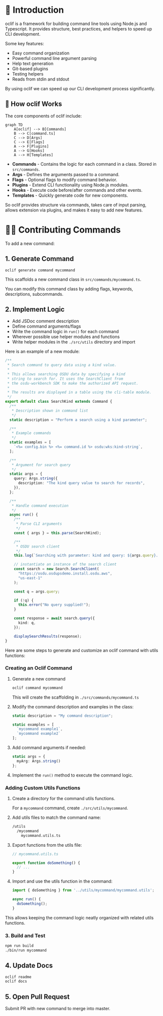 # 👋 Introduction

oclif is a framework for building command line tools using Node.js and Typescript. It provides structure, best practices, and helpers to speed up CLI development.

Some key features:

- Easy command organization
- Powerful command line argument parsing
- Help text generation
- Git-based plugins
- Testing helpers
- Reads from stdin and stdout

By using oclif we can speed up our CLI development process significantly.

## 🤖 How oclif Works

The core components of oclif include:

```mermaid
graph TD
    A[oclif] --> B[Commands]
    B --> C[command.ts]
    C --> D[Args]
    C --> E[Flags]
    A --> F[Plugins]
    A --> G[Hooks]
    A --> H[Templates]
```

- **Commands** - Contains the logic for each command in a class. Stored in `src/commands`.
- **Args** - Defines the arguments passed to a command.
- **Flags** - Optional flags to modify command behavior.
- **Plugins** - Extend CLI functionality using Node.js modules.
- **Hooks** - Execute code before/after commands and other events.
- **Templates** - Quickly generate code for new components.

So oclif provides structure via commands, takes care of input parsing, allows extension via plugins, and makes it easy to add new features.

# 👩‍💻 Contributing Commands

To add a new command:

## 1. Generate Command

```
oclif generate command mycommand
```

This scaffolds a new command class in `src/commands/mycommand.ts`.

You can modify this command class by adding flags, keywords, descriptions, subcommands.

## 2. Implement Logic

- Add JSDoc comment description
- Define command arguments/flags
- Write the command logic in `run()` for each command
- Wherever possible use helper modules and functions
- Write helper modules in the `./src/utils` directory and import

Here is an example of a new module:

```typescript
/**
 * Search command to query data using a kind value.
 *
 * This allows searching OSDU data by specifying a kind
 * string to search for. It uses the SearchClient from
 * the osdu-workbench SDK to make the authorized API request.
 *
 * The results are displayed in a table using the cli-table module.
 */
export default class SearchKind extends Command {
  /**
   * Description shown in command list
   */
  static description = "Perform a search using a kind parameter";

  /**
   * Example commands
   */
  static examples = [
    `<%= config.bin %> <%= command.id %> osdu:wks:kind-string`,
  ];

  /**
   * Argument for search query
   */
  static args = {
    query: Args.string({
      description: "The kind query value to search for records",
    }),
  };

  /**
   * Handle command execution
   */
  async run() {
    /**
     * Parse CLI arguments
     */
    const { args } = this.parse(SearchKind);

    /**
     * OSDU search client
     */
    this.log(`Searching with parameter: kind and query: ${args.query}. `);

    // instantiate an instance of the search client
    const search = new Search.SearchClient(
      "https://osdu.osdupsdemo.install.osdu.aws",
      "us-east-1"
    );

    const q = args.query;

    if (!q) {
      this.error("No query supplied!");
    }

    const response = await search.query({
      kind: q,
    });

    displaySearchResults(response);
}
```

Here are some steps to generate and customize an oclif command with utils functions:

### Creating an Oclif Command

1. Generate a new command

   ```bash
   oclif command mycommand
   ```

   This will create the scaffolding in `./src/commands/mycommand.ts`

2. Modify the command description and examples in the class:

   ```ts
   static description = "My command description";

   static examples = [
     `mycommand example1`,
     `mycommand example2`
   ];
   ```

3. Add command arguments if needed:

   ```ts
   static args = {
     myArg: Args.string()
   };
   ```

4. Implement the `run()` method to execute the command logic.

### Adding Custom Utils Functions

1. Create a directory for the command utils functions.

   For a `mycommand` command, create `./src/utils/mycommand`.

2. Add utils files to match the command name:

   ```sh
   /utils
     /mycommand
       mycommand.utils.ts
   ```

3. Export functions from the utils file:

   ```ts
   // mycommand.utils.ts

   export function doSomething() {
     // ...
   }
   ```

4. Import and use the utils function in the command:

   ```ts
   import { doSomething } from '../utils/mycommand/mycommand.utils';

   async run() {
     doSomething();
   }
   ```

This allows keeping the command logic neatly organized with related utils functions.

### 3. Build and Test

```sh
npm run build
./bin/run mycommand
```

## 4. Update Docs

```sh
oclif readme
oclif docs
```

## 5. Open Pull Request

Submit PR with new command to merge into master.
